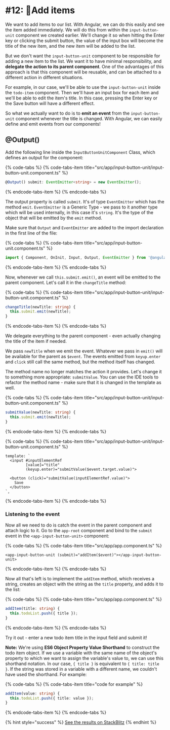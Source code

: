 # \#12: 📌Add items

We want to add items to our list. With Angular, we can do this easily and see the item added immediately. We will do this from within the `input-button-unit` component we created earlier. We'll change it so when hitting the Enter key or clicking the submit button, the value of the input box will become the title of the new item, and the new item will be added to the list.

But we don't want the `input-button-unit` component to be responsible for adding a new item to the list. We want it to have minimal responsibility, and **delegate the action to its parent component**. One of the advantages of this approach is that this component will be reusable, and can be attached to a different action in different situations.

For example, in our case, we'll be able to use the `input-button-unit` inside the `todo-item` component. Then we'll have an input box for each item and we'll be able to edit the item's title. In this case, pressing the Enter key or the Save button will have a different effect.

So what we actually want to do is to **emit an event** from the `input-button-unit` component whenever the title is changed. With Angular, we can easily define and emit events from our components!

## @Output\(\)

Add the following line inside the `InputButtonUnitComponent` Class, which defines an output for the component:

{% code-tabs %}
{% code-tabs-item title="src/app/input-button-unit/input-button-unit.component.ts" %}
```typescript
@Output() submit: EventEmitter<string> = new EventEmitter();
```
{% endcode-tabs-item %}
{% endcode-tabs %}

The output property is called `submit`. It's of type `EventEmitter` which has the method `emit`. `EventEmitter` is a Generic Type - we pass to it another type which will be used internally, in this case it's `string`. It's the type of the object that will be emitted by the `emit` method.

Make sure that `Output` and `EventEmitter` are added to the import declaration in the first line of the file:

{% code-tabs %}
{% code-tabs-item title="src/app/input-button-unit.component.ts" %}
```typescript
import { Component, OnInit, Input, Output, EventEmitter } from '@angular/core';
```
{% endcode-tabs-item %}
{% endcode-tabs %}

Now, whenever we call `this.submit.emit()`, an event will be emitted to the parent component. Let's call it in the `changeTitle` method:

{% code-tabs %}
{% code-tabs-item title="src/app/input-button-unit/input-button-unit.component.ts" %}
```typescript
changeTitle(newTitle: string) {
  this.submit.emit(newTitle);
}
```
{% endcode-tabs-item %}
{% endcode-tabs %}

We delegate everything to the parent component - even actually changing the title of the item if needed.

We pass `newTitle` when we emit the event. Whatever we pass in `emit()` will be available for the parent as `$event`. The events emitted from `keyup.enter` and `click` still call the same method, but the method itself has changed.

The method name no longer matches the action it provides. Let's change it to something more appropriate: `submitValue`. You can use the IDE tools to refactor the method name - make sure that it is changed in the template as well.

{% code-tabs %}
{% code-tabs-item title="src/app/input-button-unit/input-button-unit.component.ts" %}
```typescript
submitValue(newTitle: string) {
  this.submit.emit(newTitle);
}
```
{% endcode-tabs-item %}
{% endcode-tabs %}

{% code-tabs %}
{% code-tabs-item title="src/app/input-button-unit/input-button-unit.component.ts" %}
```markup
template: `
  <input #inputElementRef
         [value]="title"
         (keyup.enter)="submitValue($event.target.value)">

  <button (click)="submitValue(inputElementRef.value)">
    Save
  </button>
`,
```
{% endcode-tabs-item %}
{% endcode-tabs %}

### Listening to the event

Now all we need to do is catch the event in the parent component and attach logic to it. Go to the `app-root` component and bind to the `submit` event in the `<app-input-button-unit>` component:

{% code-tabs %}
{% code-tabs-item title="src/app/app.component.ts" %}
```markup
<app-input-button-unit (submit)="addItem($event)"></app-input-button-unit>
```
{% endcode-tabs-item %}
{% endcode-tabs %}

Now all that's left is to implement the `addItem` method, which receives a string, creates an object with the string as the `title` property, and adds it to the list:

{% code-tabs %}
{% code-tabs-item title="src/app/app.component.ts" %}
```typescript
addItem(title: string) {    
  this.todoList.push({ title });
}
```
{% endcode-tabs-item %}
{% endcode-tabs %}

Try it out - enter a new todo item title in the input field and submit it!

**Note:** We're using **ES6 Object Property Value Shorthand** to construct the todo item object. If we use a variable with the same name of the object's property to which we want to assign the variable's value to, we can use this shorthand notation. In our case, `{ title }` is equivalent to `{ title: title }`. If the string was stored in a variable with a different name, we couldn't have used the shorthand. For example:

{% code-tabs %}
{% code-tabs-item title="code for example" %}
```typescript
addItem(value: string) {    
  this.todoList.push({ title: value });
}
```
{% endcode-tabs-item %}
{% endcode-tabs %}


{% hint style="success" %}
[See the results on StackBlitz](https://stackblitz.com/github/ng-girls/todo-list-tutorial/tree/master/examples/12-add-items)
{% endhint %}
